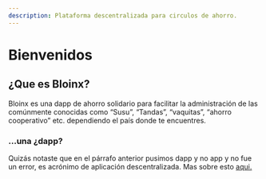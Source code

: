```yaml
---
description: Plataforma descentralizada para circulos de ahorro.
---
```


# Bienvenidos

## ¿Que es Bloinx?

Bloinx es una dapp de ahorro solidario para facilitar la administración de las comúnmente conocidas como “Susu”, “Tandas”, “vaquitas”, “ahorro cooperativo” etc. dependiendo el país donde te encuentres.&#x20;

### ...una ¿dapp?

Quizás notaste que en el párrafo anterior pusimos dapp y no app y no fue un error, es acrónimo de aplicación descentralizada. Mas sobre esto [aqui.](mas-informacion/mas-sobre-blockchain.md)

